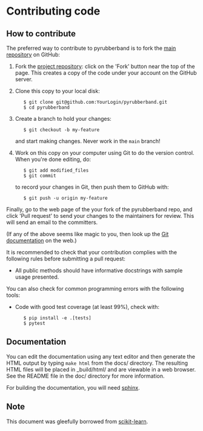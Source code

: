 
Contributing code
=================

How to contribute
-----------------

The preferred way to contribute to pyrubberband is to fork the 
[main repository](http://github.com/bmcfee/pyrubberband/) on
GitHub:

1. Fork the [project repository](http://github.com/bmcfee/pyrubberband):
   click on the 'Fork' button near the top of the page. This creates
   a copy of the code under your account on the GitHub server.

2. Clone this copy to your local disk:

          $ git clone git@github.com:YourLogin/pyrubberband.git
          $ cd pyrubberband 

3. Create a branch to hold your changes:

          $ git checkout -b my-feature

   and start making changes. Never work in the ``main`` branch!

4. Work on this copy on your computer using Git to do the version
   control. When you're done editing, do:

          $ git add modified_files
          $ git commit

   to record your changes in Git, then push them to GitHub with:

          $ git push -u origin my-feature

Finally, go to the web page of the your fork of the pyrubberband repo,
and click 'Pull request' to send your changes to the maintainers for
review. This will send an email to the committers.

(If any of the above seems like magic to you, then look up the 
[Git documentation](http://git-scm.com/documentation) on the web.)

It is recommended to check that your contribution complies with the
following rules before submitting a pull request:

-  All public methods should have informative docstrings with sample
   usage presented.

You can also check for common programming errors with the following
tools:

-  Code with good test coverage (at least 99%), check with:

          $ pip install -e .[tests]
          $ pytest

Documentation
-------------

You can edit the documentation using any text editor and then generate
the HTML output by typing ``make html`` from the docs/ directory.
The resulting HTML files will be placed in _build/html/ and are viewable 
in a web browser. See the README file in the doc/ directory for more information.

For building the documentation, you will need
[sphinx](http://sphinx.pocoo.org/).


Note
----
This document was gleefully borrowed from [scikit-learn](http://scikit-learn.org/).
